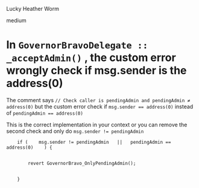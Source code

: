 Lucky Heather Worm

medium

# In  `` GovernorBravoDelegate :: _acceptAdmin() `` ,  the custom error wrongly check if msg.sender is the address(0)

The comment says     `` // Check caller is pendingAdmin and pendingAdmin ≠ address(0) `` but the custom error check if   `` msg.sender == address(0) `` instead of `` pendingAdmin == address(0) ``




This is the correct implementation in your context or you can remove the second check and only do   `` msg.sender != pendingAdmin ``
```
    if (    msg.sender != pendingAdmin   ||   pendingAdmin == address(0)    ) {


        revert GovernorBravo_OnlyPendingAdmin();


    }

``` 
